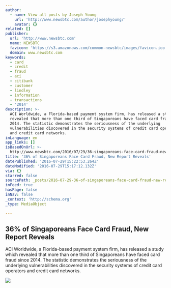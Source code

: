 ```yaml
---
author:
  - name: View all posts by Joseph Young
    url: 'http://www.newsbtc.com/author/josephyoung/'
    avatar: {}
related: []
publisher:
  url: 'http://www.newsbtc.com'
  name: NEWSBTC
  favicon: 'https://s3.amazonaws.com/common-newsbtc/images/favicon.ico'
  domain: www.newsbtc.com
keywords:
  - card
  - credit
  - fraud
  - aci
  - citibank
  - customer
  - lindley
  - information
  - transactions
  - '2014'
description: >-
  ACI Worldwide, a Florida-based payment system firm, has released a study which
  revealed that more than one third of Singaporeans have faced card fraud since
  2014. The statistic demonstrates the seriousness of the underlying
  vulnerabilities discovered in the security systems of credit card operators
  and credit card networks.
inLanguage: en
app_links: []
isBasedOnUrl: >-
  http://www.newsbtc.com/2016/07/29/36-singaporeans-face-card-fraud-new-report-reveals/
title: '36% of Singaporeans Face Card Fraud, New Report Reveals'
datePublished: '2016-07-29T15:22:53.264Z'
dateModified: '2016-07-29T15:17:12.132Z'
via: {}
starred: false
sourcePath: _posts/2016-07-29-36-of-singaporeans-face-card-fraud-new-report-reveals.md
inFeed: true
hasPage: false
inNav: false
_context: 'http://schema.org'
_type: MediaObject

---
```

<article style=""><h1>36% of Singaporeans Face Card Fraud, New Report Reveals</h1><p>ACI Worldwide, a Florida-based payment system firm, has released a study which revealed that more than one third of Singaporeans have faced card fraud since 2014. The statistic demonstrates the seriousness of the underlying vulnerabilities discovered in the security systems of credit card operators and credit card networks.</p><img src="http://s3.amazonaws.com/main-newsbtc-images/2016/07/29160534/singapore-header.jpg" /></article>